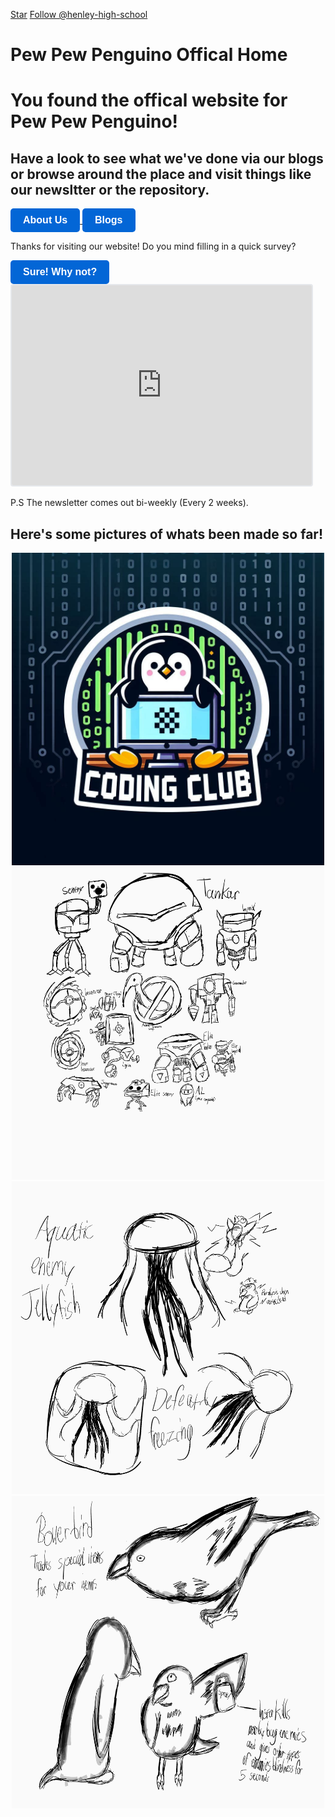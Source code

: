 <!-- Place this tag where you want the button to render. -->
<a class="github-button" href="https://github.com/henley-high-school/pew-pew-penguino" data-color-scheme="no-preference: light; light: light; dark: dark;" data-icon="octicon-star" data-size="large" data-show-count="true" aria-label="Star henley-high-school/pew-pew-penguino on GitHub">Star</a> <!-- Place this tag where you want the button to render. -->
<a class="github-button" href="https://github.com/henley-high-school" data-color-scheme="no-preference: light; light: light; dark: dark;" data-size="large" aria-label="Follow @henley-high-school on GitHub">Follow @henley-high-school</a>

# Pew Pew Penguino Offical Home

# You found the offical website for Pew Pew Penguino!

## Have a look to see what we've done via our blogs or browse around the place and visit things like our newsltter or the repository.

<a href="https://penguinogame.me/aboutus">
  <button class="cayman-button">About Us</button>
</a>

<style>
  .cayman-button {
    background-color: #0366d6; /* Blue background */
    color: #fff; /* White text */
    border: none;
    padding: 10px 20px;
    font-size: 16px;
    font-weight: bold;
    border-radius: 5px;
    cursor: pointer;
    transition: background-color 0.3s;
  }
  
  .cayman-button:hover {
    background-color: #0056b3; /* Darker blue on hover */
  }
  
  .cayman-button:focus {
    outline: none;
    box-shadow: 0 0 0 3px rgba(3, 102, 214, 0.5); /* Blue outline on focus */
  }
</style>

<a href="https://penguinogame.me/blog">
  <button class="cayman-button">Blogs</button>
</a>

<style>
  .cayman-button {
    background-color: #0366d6; /* Blue background */
    color: #fff; /* White text */
    border: none;
    padding: 10px 20px;
    font-size: 16px;
    font-weight: bold;
    border-radius: 5px;
    cursor: pointer;
    transition: background-color 0.3s;
  }
  
  .cayman-button:hover {
    background-color: #0056b3; /* Darker blue on hover */
  }
  
  .cayman-button:focus {
    outline: none;
    box-shadow: 0 0 0 3px rgba(3, 102, 214, 0.5); /* Blue outline on focus */
  }
</style>

Thanks for visiting our website! Do you mind filling in a quick survey?

<a href="https://tally.so/r/3E0YqB">
  <button class="cayman-button">Sure! Why not?</button>
</a>

<style>
  .cayman-button {
    background-color: #0366d6; /* Red background */
    color: #fff; /* White text */
    border: none;
    padding: 10px 20px;
    font-size: 16px;
    font-weight: bold;
    border-radius: 5px;
    cursor: pointer;
    transition: background-color 0.3s;
  }
  
  .cayman-button:hover {
    background-color: #0056b3; /* Darker red on hover */
  }
  
  .cayman-button:focus {
    outline: none;
    box-shadow: 0 0 0 3px rgba(3, 102, 214, 0.5); /* Red outline on focus */
  }
</style>

<iframe src="https://embeds.beehiiv.com/54543288-6f1a-431e-ada3-93dba7f3c8bc" data-test-id="beehiiv-embed" width="480" height="320" frameborder="0" scrolling="no" style="border-radius: 4px; border: 2px solid #e5e7eb; margin: 0; background-color: transparent;"></iframe>

P.S The newsletter comes out bi-weekly (Every 2 weeks).

## Here's some pictures of whats been made so far!
<body>
    <div align="center">
        <img src="image1.jpg" alt="Image" width="500" height="500">
    </div>
</body>

<body>
    <div align="center">
        <img src="image2.jpg" alt="Image" width="500" height="500">
    </div>
</body>

<body>
    <div align="center">
        <img src="image3.jpg" alt="Image" width="500" height="500">
    </div>
</body>

<body>
    <div align="center">
        <img src="image4.jpg" alt="Image" width="500" height="500">
    </div>
</body>
